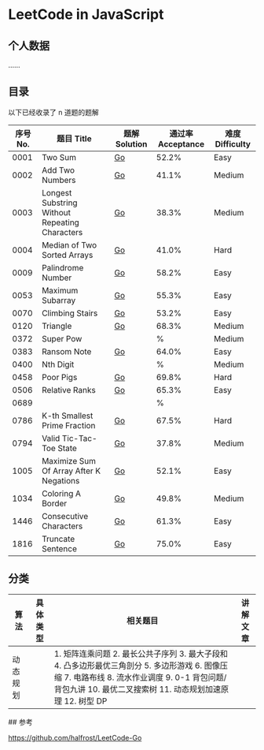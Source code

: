 # LeetCode in JavaScript

## 个人数据

……

## 目录

以下已经收录了 n 道题的题解

<table>
  <thead>
    <th>序号 No.</th>
    <th>题目 Title</th>
    <th>题解 Solution</th>
    <th>通过率 Acceptance</th>
    <th>难度 Difficulty</th>
  </thead>
  <tbody>
    <tr>
      <td>0001</td>
      <td>Two Sum</td>
      <td><a href="./0001.Two-Sum">Go</a></td>
      <td>52.2%</td>
      <td>Easy</td>
    </tr>
    <tr>
      <td>0002</td>
      <td>Add Two Numbers</td>
      <td><a href="./0002.Add-Two-Numbers">Go</a></td>
      <td>41.1%</td>
      <td>Medium</td>
    </tr>
    <tr>
      <td>0003</td>
      <td>Longest Substring Without Repeating Characters</td>
      <td><a href="./0003.Longest-Substring-Without-Repeating-Characters">Go</a></td>
      <td>38.3%</td>
      <td>Medium</td>
    </tr>
    <tr>
      <td>0004</td>
      <td>Median of Two Sorted Arrays</td>
      <td><a href="./0004.Median-of-Two-Sorted-Arrays">Go</a></td>
      <td>41.0%</td>
      <td>Hard</td>
    </tr>
    <tr>
      <td>0009</td>
      <td>Palindrome Number</td>
      <td><a href="./0009.Palindrome-Number">Go</a></td>
      <td>58.2%</td>
      <td>Easy</td>
    </tr>
    <tr>
      <td>0053</td>
      <td>Maximum Subarray</td>
      <td><a href="./0053.Maximum-Subarray">Go</a></td>
      <td>55.3%</td>
      <td>Easy</td>
    </tr>
    <tr>
      <td>0070</td>
      <td>Climbing Stairs</td>
      <td><a href="./0070.Climbing-Stairs">Go</a></td>
      <td>53.2%</td>
      <td>Easy</td>
    </tr>
    <tr>
      <td>0120</td>
      <td>Triangle</td>
      <td><a href="./0120.Triangle">Go</a></td>
      <td>68.3%</td>
      <td>Medium</td>
    </tr>
    <tr>
      <td>0372</td>
      <td>Super Pow</td>
      <td><a href="#"></a></td>
      <td>%</td>
      <td>Medium</td>
    </tr>
    <tr>
      <td>0383</td>
      <td>Ransom Note</td>
      <td><a href="./0383.Ransom-Note">Go</a></td>
      <td>64.0%</td>
      <td>Easy</td>
    </tr>
    <tr>
      <td>0400</td>
      <td>Nth Digit</td>
      <td><a href="#"></a></td>
      <td>%</td>
      <td>Medium</td>
    </tr>
    <tr>
      <td>0458</td>
      <td>Poor Pigs</td>
      <td><a href="./0458.Poor-Pigs">Go</a></td>
      <td>69.8%</td>
      <td>Hard</td>
    </tr>
    <tr>
      <td>0506</td>
      <td>Relative Ranks</td>
      <td><a href="./0506.Relative-Ranks">Go</a></td>
      <td>65.3%</td>
      <td>Easy</td>
    </tr>
    <tr>
      <td>0689</td>
      <td></td>
      <td><a href="./0689.maximum-sum-of-3-non-overlapping-subarrays"></a></td>
      <td>%</td>
      <td></td>
    </tr>
    <tr>
      <td>0786</td>
      <td>K-th Smallest Prime Fraction</td>
      <td><a href="./0786.K-th-Smallest-Prime-Fraction">Go</a></td>
      <td>67.5%</td>
      <td>Hard</td>
    </tr>
    <tr>
      <td>0794</td>
      <td>Valid Tic-Tac-Toe State</td>
      <td><a href="./0794.Valid-Tic-Tac-Toe-State">Go</a></td>
      <td>37.8%</td>
      <td>Medium</td>
    </tr>
    <tr>
      <td>1005</td>
      <td>Maximize Sum Of Array After K Negations</td>
      <td><a href="./1005.Maximize-Sum-Of-Array-After-K-Negations">Go</a></td>
      <td>52.1%</td>
      <td>Easy</td>
    </tr>
    <tr>
      <td>1034</td>
      <td>Coloring A Border</td>
      <td><a href="./1034.Coloring-A-Border">Go</a></td>
      <td>49.8%</td>
      <td>Medium</td>
    </tr>
    <tr>
      <td>1446</td>
      <td>Consecutive Characters</td>
      <td><a href="./1446.Consecutive-Characters">Go</a></td>
      <td>61.3%</td>
      <td>Easy</td>
    </tr>
    <tr>
      <td>1816</td>
      <td>Truncate Sentence</td>
      <td><a href="./1816.Truncate-Sentence">Go</a></td>
      <td>75.0%</td>
      <td>Easy</td>
    </tr>
  </tbody>
</table>

## 分类

<table>
  <thead>
    <th>算法</th>
    <th>具体类型</th>
    <th>相关题目</th>
    <th>讲解文章</th>
  </thead>
  <tbody>
    <tr>
      <td>动态规划</td>
      <td></td>
      <td>
      1. 矩阵连乘问题
2. 最长公共子序列
3. 最大子段和
4. 凸多边形最优三角剖分
5. 多边形游戏
6. 图像压缩
7. 电路布线
8. 流水作业调度
9. 0-1 背包问题/背包九讲
10. 最优二叉搜索树
11. 动态规划加速原理
12. 树型 DP
      </td>
      <td></td>
    </tr>
    </tbody>
    </table>
## 参考

https://github.com/halfrost/LeetCode-Go
